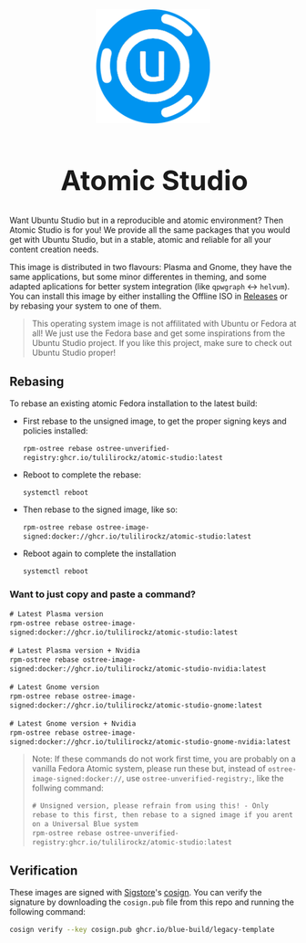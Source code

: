 <div align="center">
    <img src="./assets/studio-blob.png" alt="drawing" width="200rem"/> 
    <h1 style="font-size: 48px; margin-left: 0.1em; text-align: center;">Atomic Studio</h1>
</div>

Want Ubuntu Studio but in a reproducible and atomic environment? Then Atomic Studio is for you! We provide all the same packages that you would get with Ubuntu Studio, but in a stable, atomic and reliable for all your content creation needs.

This image is distributed in two flavours: Plasma and Gnome, they have the same applications, but some minor differentes in theming, and some adapted aplications for better system integration (like `qpwgraph` <-> `helvum`). You can install this image by either installing the Offline ISO in [Releases](https://github.com/tulilirockz/Atomic-Studio/releases) or by rebasing your system to one of them.

> This operating system image is not affilitated with Ubuntu or Fedora at all! We just use the Fedora base and get some inspirations from the Ubuntu Studio project. If you like this project, make sure to check out Ubuntu Studio proper!

## Rebasing

To rebase an existing atomic Fedora installation to the latest build:

- First rebase to the unsigned image, to get the proper signing keys and policies installed:
  ```
  rpm-ostree rebase ostree-unverified-registry:ghcr.io/tulilirockz/atomic-studio:latest
  ```
- Reboot to complete the rebase:
  ```
  systemctl reboot
  ```
- Then rebase to the signed image, like so:
  ```
  rpm-ostree rebase ostree-image-signed:docker://ghcr.io/tulilirockz/atomic-studio:latest
  ```
- Reboot again to complete the installation
  ```
  systemctl reboot
  ```

### Want to just copy and paste a command?

```shell
# Latest Plasma version
rpm-ostree rebase ostree-image-signed:docker://ghcr.io/tulilirockz/atomic-studio:latest

# Latest Plasma version + Nvidia
rpm-ostree rebase ostree-image-signed:docker://ghcr.io/tulilirockz/atomic-studio-nvidia:latest

# Latest Gnome version
rpm-ostree rebase ostree-image-signed:docker://ghcr.io/tulilirockz/atomic-studio-gnome:latest

# Latest Gnome version + Nvidia
rpm-ostree rebase ostree-image-signed:docker://ghcr.io/tulilirockz/atomic-studio-gnome-nvidia:latest
```

> Note: If these commands do not work first time, you are probably on a vanilla Fedora Atomic system, please run these but, instead of `ostree-image-signed:docker://`, use `ostree-unverified-registry:`, like the follwing command:
>```shell
># Unsigned version, please refrain from using this! - Only rebase to this first, then rebase to a signed image if you arent on a Universal Blue system
>rpm-ostree rebase ostree-unverified-registry:ghcr.io/tulilirockz/atomic-studio:latest
>```


## Verification

These images are signed with [Sigstore](https://www.sigstore.dev/)'s [cosign](https://github.com/sigstore/cosign). You can verify the signature by downloading the `cosign.pub` file from this repo and running the following command:

```bash
cosign verify --key cosign.pub ghcr.io/blue-build/legacy-template
```
